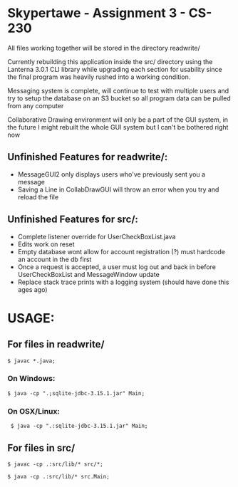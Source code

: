 # Skypertawe - Assignment 3 - CS-230

All files working together will be stored in the directory readwrite/

Currently rebuilding this application inside the src/ directory using the
Lanterna 3.0.1 CLI library while upgrading each section for usability since
the final program was heavily rushed into a working condition.

Messaging system is complete, will continue to test with multiple users and
try to setup the database on an S3 bucket so all program data can be pulled
from any computer

Collaborative Drawing environment will only be a part of the GUI system, in the
future I might rebuilt the whole GUI system but I can't be bothered right now

## Unfinished Features for readwrite/:  

   * MessageGUI2 only displays users who've previously sent you a message
   * Saving a Line in CollabDrawGUI will throw an error when you try and reload the file

## Unfinished Features for src/:

   * Complete listener override for UserCheckBoxList.java
   * Edits work on reset
   * Empty database wont allow for account registration (?) must hardcode an
     account in the db first
   * Once a request is accepted, a user must log out and back in before
     UserCheckBoxList and MessageWindow update
   * Replace stack trace prints with a logging system (should have done this ages ago)

# USAGE:

## For files in readwrite/

    $ javac *.java;

### On Windows:  

    $ java -cp ".;sqlite-jdbc-3.15.1.jar" Main;

### On OSX/Linux:

     $ java -cp ".:sqlite-jdbc-3.15.1.jar" Main;

## For files in src/

    $ javac -cp .:src/lib/* src/*;

    $ java -cp .:src/lib/* src.Main;
